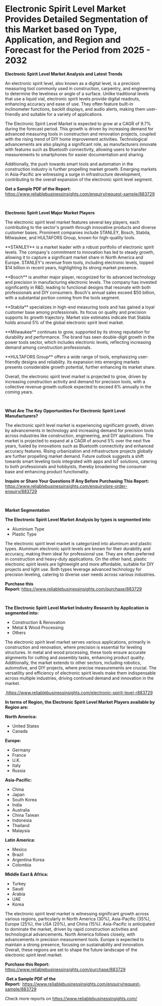 <p><h1>Electronic Spirit Level Market Provides Detailed Segmentation of this Market based on Type, Application, and Region and Forecast for the Period from 2025 - 2032</h1></p><p><strong>Electronic Spirit Level Market Analysis and Latest Trends</strong></p>
<p><p>An electronic spirit level, also known as a digital level, is a precision measuring tool commonly used in construction, carpentry, and engineering to determine the levelness or angle of a surface. Unlike traditional levels that use a liquid vial, electronic spirit levels provide digital readouts, enhancing accuracy and ease of use. They often feature built-in inclinometer functions, backlit displays, and audio alerts, making them user-friendly and suitable for a variety of applications.</p><p>The Electronic Spirit Level Market is expected to grow at a CAGR of 9.7% during the forecast period. This growth is driven by increasing demand for advanced measuring tools in construction and renovation projects, coupled with the rising trend of DIY home improvement activities. Technological advancements are also playing a significant role, as manufacturers innovate with features such as Bluetooth connectivity, allowing users to transfer measurements to smartphones for easier documentation and sharing.</p><p>Additionally, the push towards smart tools and automation in the construction industry is further propelling market growth. Emerging markets in Asia-Pacific are witnessing a surge in infrastructure development, contributing to the overall expansion of the electronic spirit level segment.</p></p>
<p><strong>Get a Sample PDF of the Report:&nbsp;</strong> <a href="https://www.reliablebusinessinsights.com/enquiry/request-sample/883729?utm_campaign=3438&utm_medium=2&utm_source=Github&utm_content=ia&utm_term=10042025&utm_id=electronic-spirit-level">https://www.reliablebusinessinsights.com/enquiry/request-sample/883729</a></p>
<p>&nbsp;</p>
<p><strong>Electronic Spirit Level Major Market Players</strong></p>
<p><p>The electronic spirit level market features several key players, each contributing to the sector's growth through innovative products and diverse customer bases. Prominent companies include STANLEY, Bosch, Stabila, Milwaukee, and HULTAFORS Group, known for high-quality tools. </p><p>**STANLEY** is a market leader with a robust portfolio of electronic spirit levels. The company's commitment to innovation has led to steady growth, allowing it to capture a significant market share in North America and Europe. STANLEY's revenue from tools, including electronic levels, topped $14 billion in recent years, highlighting its strong market presence.</p><p>**Bosch** is another major player, recognized for its advanced technology and precision in manufacturing electronic levels. The company has invested significantly in R&D, leading to functional designs that resonate with both professionals and DIY consumers. Bosch's annual sales exceed $50 billion, with a substantial portion coming from the tools segment.</p><p>**Stabila** specializes in high-end measuring tools and has gained a loyal customer base among professionals. Its focus on quality and precision supports its growth trajectory. Market size estimates indicate that Stabila holds around 5% of the global electronic spirit level market.</p><p>**Milwaukee** continues to grow, supported by its strong reputation for durability and performance. The brand has seen double-digit growth in the power tools sector, which includes electronic levels, reflecting increasing demand among construction professionals.</p><p>**HULTAFORS Group** offers a wide range of tools, emphasizing user-friendly designs and reliability. Its expansion into emerging markets presents considerable growth potential, further enhancing its market share.</p><p>Overall, the electronic spirit level market is projected to grow, driven by increasing construction activity and demand for precision tools, with a collective revenue growth outlook expected to exceed 6% annually in the coming years.</p></p>
<p>&nbsp;</p>
<p><strong>What Are The Key Opportunities For Electronic Spirit Level Manufacturers?</strong></p>
<p><p>The electronic spirit level market is experiencing significant growth, driven by advancements in technology and increasing demand for precision tools across industries like construction, engineering, and DIY applications. The market is projected to expand at a CAGR of around 5% over the next five years, fueled by innovations such as Bluetooth connectivity and enhanced accuracy features. Rising urbanization and infrastructure projects globally are further propelling market demand. Future outlook suggests a shift towards smart leveling tools integrated with apps and IoT solutions, catering to both professionals and hobbyists, thereby broadening the consumer base and enhancing product functionality.</p></p>
<p><strong>Inquire or Share Your Questions If Any Before Purchasing This Report:</strong> <a href="https://www.reliablebusinessinsights.com/enquiry/pre-order-enquiry/883729?utm_campaign=3438&utm_medium=2&utm_source=Github&utm_content=ia&utm_term=10042025&utm_id=electronic-spirit-level">https://www.reliablebusinessinsights.com/enquiry/pre-order-enquiry/883729</a></p>
<p>&nbsp;</p>
<p><strong>Market Segmentation</strong></p>
<p><strong>The Electronic Spirit Level Market Analysis by types is segmented into:</strong></p>
<p><ul><li>Aluminium Type</li><li>Plastic Type</li></ul></p>
<p><p>The electronic spirit level market is categorized into aluminum and plastic types. Aluminum electronic spirit levels are known for their durability and accuracy, making them ideal for professional use. They are often preferred in construction and heavy-duty applications. On the other hand, plastic electronic spirit levels are lightweight and more affordable, suitable for DIY projects and light use. Both types leverage advanced technology for precision leveling, catering to diverse user needs across various industries.</p></p>
<p><strong>Purchase this Report:&nbsp;</strong><a href="https://www.reliablebusinessinsights.com/purchase/883729?utm_campaign=3438&utm_medium=2&utm_source=Github&utm_content=ia&utm_term=10042025&utm_id=electronic-spirit-level">https://www.reliablebusinessinsights.com/purchase/883729</a></p>
<p>&nbsp;</p>
<p><strong>The Electronic Spirit Level Market Industry Research by Application is segmented into:</strong></p>
<p><ul><li>Construction & Renovation</li><li>Metal & Wood Processing</li><li>Others</li></ul></p>
<p><p>The electronic spirit level market serves various applications, primarily in construction and renovation, where precision is essential for leveling structures. In metal and wood processing, these tools ensure accurate alignments for cutting and assembly tasks, enhancing product quality. Additionally, the market extends to other sectors, including robotics, automotive, and DIY projects, where precise measurements are crucial. The versatility and efficiency of electronic spirit levels make them indispensable across multiple industries, driving continued demand and innovation in the market.</p></p>
<p><a href="https://www.reliablebusinessinsights.com/electronic-spirit-level-r883729?utm_campaign=3438&utm_medium=2&utm_source=Github&utm_content=ia&utm_term=10042025&utm_id=electronic-spirit-level">&nbsp;https://www.reliablebusinessinsights.com/electronic-spirit-level-r883729</a></p>
<p><strong>In terms of Region, the Electronic Spirit Level Market Players available by Region are:</strong></p>
<p>
    <p> <strong> North America: </strong>
        <ul>
            <li>United States</li>
            <li>Canada</li>
        </ul>
        </p> 
    <p> <strong> Europe: </strong>
        <ul>
            <li>Germany</li>
            <li>France</li>
            <li>U.K.</li>
            <li>Italy</li>
            <li>Russia</li>
        </ul>
        </p> 
    <p> <strong> Asia-Pacific: </strong>
        <ul>
            <li>China</li>
            <li>Japan</li>
            <li>South Korea</li>
            <li>India</li>
            <li>Australia</li>
            <li>China Taiwan</li>
            <li>Indonesia</li>
            <li>Thailand</li>
            <li>Malaysia</li>
        </ul>
        </p> 
    <p> <strong> Latin America: </strong>
        <ul>
            <li>Mexico</li>
            <li>Brazil</li>
            <li>Argentina Korea</li>
            <li>Colombia</li>
        </ul>
        </p> 
    <p> <strong> Middle East & Africa: </strong>
        <ul>
            <li>Turkey</li>
            <li>Saudi</li>
            <li>Arabia</li>
            <li>UAE</li>
            <li>Korea</li>
        </ul>
    </p>
    </p>
<p><p>The electronic spirit level market is witnessing significant growth across various regions, particularly in North America (30%), Asia-Pacific (35%), Europe (25%), the USA (20%), and China (15%). Asia-Pacific is anticipated to dominate the market, driven by rapid construction activities and technological advancements. North America follows closely, with advancements in precision measurement tools. Europe is expected to maintain a strong presence, focusing on sustainability and innovation. Overall, these regions are set to shape the future landscape of the electronic spirit level market.</p></p>
<p><strong>Purchase this Report: </strong><a href="https://www.reliablebusinessinsights.com/purchase/883729?utm_campaign=3438&utm_medium=2&utm_source=Github&utm_content=ia&utm_term=10042025&utm_id=electronic-spirit-level">https://www.reliablebusinessinsights.com/purchase/883729</a></p>
<p>&nbsp;<strong>Get a Sample PDF of the Report:&nbsp;&nbsp;</strong><a href="https://www.reliablebusinessinsights.com/enquiry/request-sample/883729?utm_campaign=3438&utm_medium=2&utm_source=Github&utm_content=ia&utm_term=10042025&utm_id=electronic-spirit-level">https://www.reliablebusinessinsights.com/enquiry/request-sample/883729</a></p>
<p><strong></strong></p>
<p>Check more reports on <a href="https://www.reliablebusinessinsights.com/?utm_campaign=3438&utm_medium=2&utm_source=Github&utm_content=ia&utm_term=10042025&utm_id=electronic-spirit-level">https://www.reliablebusinessinsights.com/</a></p>